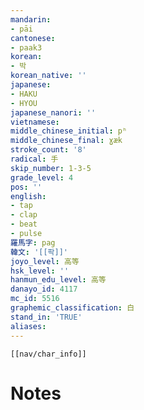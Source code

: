 ```yaml
---
mandarin:
- pāi
cantonese:
- paak3
korean:
- 박
korean_native: ''
japanese:
- HAKU
- HYOU
japanese_nanori: ''
vietnamese:
middle_chinese_initial: pʰ
middle_chinese_final: ɣæk
stroke_count: '8'
radical: 手
skip_number: 1-3-5
grade_level: 4
pos: ''
english:
- tap
- clap
- beat
- pulse
羅馬字: pag
韓文: '[[팍]]'
joyo_level: 高等
hsk_level: ''
hanmun_edu_level: 高等
danayo_id: 4117
mc_id: 5516
graphemic_classification: 白
stand_in: 'TRUE'
aliases:
---
```

```meta-bind-embed
[[nav/char_info]]
```

# Notes
